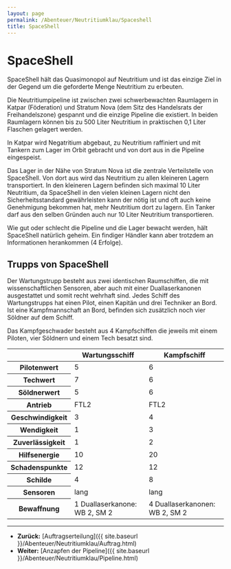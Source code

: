 ```yaml
---
layout: page
permalink: /Abenteuer/Neutritiumklau/Spaceshell
title: SpaceShell
---
```


# SpaceShell

SpaceShell hält das Quasimonopol auf Neutritium und ist das einzige Ziel in der Gegend um die geforderte Menge Neutritium zu erbeuten.

Die Neutritiumpipeline ist zwischen zwei schwerbewachten Raumlagern in Katpar (Föderation) und Stratum Nova (dem Sitz des Handelsrats der Freihandelszone) gespannt und die einzige Pipeline die existiert. In beiden Raumlagern können bis zu 500 Liter Neutritium in praktischen 0,1 Liter Flaschen gelagert werden.

In Katpar wird Negatritium abgebaut, zu Neutritium raffiniert und mit Tankern zum Lager im Orbit gebracht und von dort aus in die Pipeline eingespeist.

Das Lager in der Nähe von Stratum Nova ist die zentrale Verteilstelle von SpaceShell. Von dort aus wird das Neutritium zu allen kleineren Lagern transportiert. In den kleineren Lagern befinden sich maximal 10 Liter Neutritium, da SpaceShell in den vielen kleinen Lagern nicht den Sicherheitsstandard gewährleisten kann der nötig ist und oft auch keine Genehmigung bekommen hat, mehr Neutritium dort zu lagern. Ein Tanker darf aus den selben Gründen auch nur 10 Liter Neutritium transportieren.

Wie gut oder schlecht die Pipeline und die Lager bewacht werden, hält SpaceShell natürlich geheim. Ein findiger Händler kann aber trotzdem an Informationen herankommen (4 Erfolge).

## Trupps von SpaceShell

Der Wartungstrupp besteht aus zwei identischen Raumschiffen, die mit wissenschaftlichen Sensoren, aber auch mit einer Duallaserkanonen ausgestattet und somit recht wehrhaft sind. Jedes Schiff des Wartungstrupps hat einen Pilot, einen Kapitän und drei Techniker an Bord. Ist eine Kampfmannschaft an Bord, befinden sich zusätzlich noch vier Söldner auf dem Schiff.

Das Kampfgeschwader besteht aus 4 Kampfschiffen die jeweils mit einem Piloten, vier Söldnern und einem Tech besatzt sind.

<table>
<thead>
<tr><th> </th><th>Wartungsschiff</th><th>Kampfschiff</th></tr>
</thead>
<tbody>
<tr><th>Pilotenwert</th><td>5</td><td>6</td></tr>
<tr><th>Techwert</th><td>7</td><td>6</td></tr>
<tr><th>Söldnerwert</th><td>5</td><td>6</td></tr>
<tr><th>Antrieb</th><td>FTL2</td><td>FTL2</td></tr>
<tr><th>Geschwindigkeit</th><td>3</td><td>4</td></tr>
<tr><th>Wendigkeit</th><td>1</td><td>3</td></tr>
<tr><th>Zuverlässigkeit</th><td>1</td><td>2</td></tr>
<tr><th>Hilfsenergie</th><td>10</td><td>20</td></tr>
<tr><th>Schadenspunkte</th><td>12</td><td>12</td></tr>
<tr><th>Schilde</th><td>4</td><td>8</td></tr>
<tr><th>Sensoren</th><td>lang</td><td>lang</td></tr>
<tr><th>Bewaffnung</th><td>1 Duallaserkanone: WB 2, SM 2</td><td>4 Duallaserkanonen: WB 2, SM 2</td></tr>
</tbody>
</table>

***
- **Zurück:** [Auftragserteilung]({{ site.baseurl }}/Abenteuer/Neutritiumklau/Auftrag.html)
- **Weiter:** [Anzapfen der Pipeline]({{ site.baseurl }}/Abenteuer/Neutritiumklau/Pipeline.html)


